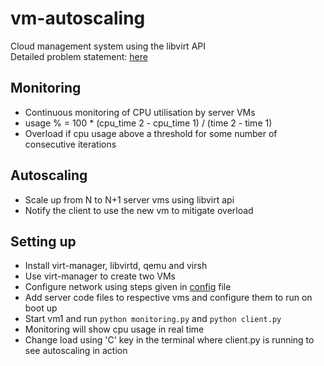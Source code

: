 # vm-autoscaling
Cloud management system using the libvirt API <br>
Detailed problem statement: [here](https://www.cse.iitb.ac.in/~cs695/pa/pa2.html)

## Monitoring
- Continuous monitoring of CPU utilisation by server VMs
- usage % = 100 * (cpu_time 2 - cpu_time 1) / (time 2 - time 1)
- Overload if cpu usage above a threshold for some number of consecutive iterations

## Autoscaling
- Scale up from N to N+1 server vms using libvirt api
- Notify the client to use the new vm to mitigate overload

## Setting up
- Install virt-manager, libvirtd, qemu and virsh
- Use virt-manager to create two VMs 
- Configure network using steps given in [config](./conf.txt) file
- Add server code files to respective vms and configure them to run on boot up
- Start vm1 and run `python monitoring.py` and `python client.py`
- Monitoring will show cpu usage in real time
- Change load using 'C' key in the terminal where client.py is running to see autoscaling in action
